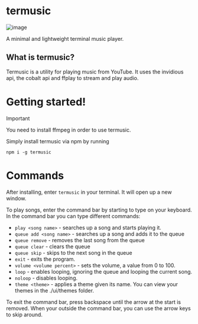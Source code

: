 # termusic
![image](https://raw.githubusercontent.com/pyrretsoftware/termusic/main/images/carbon.png)

A minimal and lightweight terminal music player.
## What is termusic?
Termusic is a utility for playing music from YouTube. It uses the invidious api, the cobalt api and ffplay to stream and play audio.
# Getting started!
> [!IMPORTANT]  
> You need to install ffmpeg in order to use termusic.

Simply install termusic via npm by running

```
npm i -g termusic
```
# Commands
After installing, enter ``termusic`` in your terminal. It will open up a new window.

To play songs, enter the command bar by starting to type on your keyboard. In the command bar you can type different commands:
- ``play <song name>`` - searches up a song and starts playing it.
- ``queue add <song name>`` - searches up a song and adds it to the queue
- ``queue remove`` - removes the last song from the queue
- ``queue clear`` - clears the queue
- ``queue skip`` - skips to the next song in the queue
- ``exit`` - exits the program.
- ``volume <volume percent>`` - sets the volume, a value from 0 to 100.
- ``loop`` - enables looping, ignoring the queue and looping the current song.
- ``noloop`` - disables looping.
- ``theme <theme>`` - applies a theme given its name. You can view your themes in the ./ui/themes folder.

To exit the command bar, press backspace until the arrow at the start is removed. When your outside the command bar, you can use the arrow keys to skip around.
